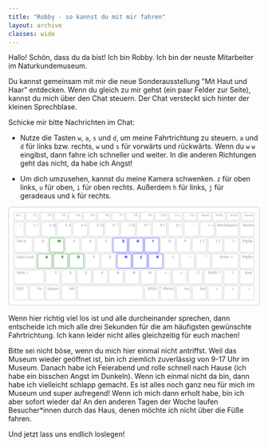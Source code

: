 ```yaml
---
title: "Robby - so kannst du mit mir fahren"
layout: archive
classes: wide
---
```


Hallo! Schön, dass du da bist! Ich bin Robby. Ich bin der neuste Mitarbeiter im Naturkundemuseum.

Du kannst gemeinsam mit mir die neue Sonderausstellung "Mit Haut und Haar" entdecken. Wenn du gleich zu mir gehst (ein paar Felder zur Seite), kannst du mich über den Chat steuern. Der Chat versteckt sich hinter der kleinen Sprechblase.

Schicke mir bitte Nachrichten im Chat:

* Nutze die Tasten `w`, `a`, `s` und `d`, um meine Fahrtrichtung zu steuern. `a` und `d` für links bzw. rechts, `w` und `s` für vorwärts und rückwärts. Wenn du `w` `w` eingibst, dann fahre ich schneller und weiter. In die anderen Richtungen geht das nicht, da habe ich Angst!

* Um dich umzusehen, kannst du meine Kamera schwenken. `z` für oben links, `u` für oben, `i` für oben rechts. Außerdem `h` für links, `j` für geradeaus und `k` für rechts.

[![](/img/keymap-fuer-robby.png)](/img/keymap-fuer-robby.png)

Wenn hier richtig viel los ist und alle durcheinander sprechen, dann entscheide ich mich alle drei Sekunden für die am häufigsten gewünschte Fahrtrichtung. Ich kann leider nicht alles gleichzeitig für euch machen!

Bitte sei nicht böse, wenn du mich hier einmal nicht antriffst. Weil das Museum wieder geöffnet ist, bin ich ziemlich zuverlässig von 9-17 Uhr im Museum. Danach habe ich Feierabend und rolle schnell nach Hause (ich habe ein bisschen Angst im Dunkeln). Wenn ich einmal nicht da bin, dann habe ich vielleicht schlapp gemacht. Es ist alles noch ganz neu für mich im Museum und super aufregend! Wenn ich mich dann erholt habe, bin ich aber sofort wieder da! An den anderen Tagen der Woche laufen Besucher*innen durch das Haus, denen möchte ich nicht über die Füße fahren.

Und jetzt lass uns endlich loslegen!
